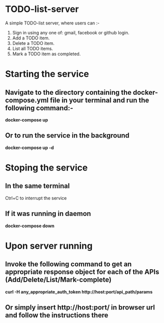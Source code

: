 # TODO-list-server
A simple TODO-list server, where users can :-
1. Sign in using any one of: gmail, facebook or github login.
2. Add a TODO item.
3. Delete a TODO item.
4. List all TODO items.
5. Mark a TODO item as completed.

# Starting the service
## Navigate to the directory containing the docker-compose.yml file in your terminal and run the following command:-
**docker-compose up**
## Or to run the service in the background
**docker-compose up -d**

# Stoping the service
## In the same terminal
Ctrl+C to interrupt the service
## If it was running in daemon
**docker-compose down**

# Upon server running
## Invoke the following command to get an appropriate response object for each of the APIs (Add/Delete/List/Mark-complete)
**curl -H any_appropriate_auth_token http://host:port/api_path/params**
## Or simply insert http://host:port/ in browser url and follow the instructions there
